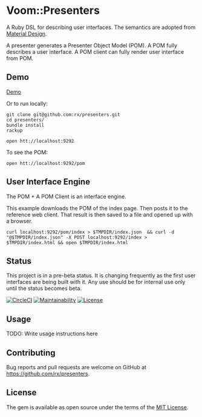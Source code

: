 # Voom::Presenters

A Ruby DSL for describing user interfaces. 
The semantics are adopted from [Material Design](https://material.io/).

A presenter generates a Presenter Object Model (POM). 
A POM fully describes a user interface.
A POM client can fully render user interface from POM.

## Demo

[Demo](https://powerful-bastion-96181.herokuapp.com)

Or to run locally:

    git clone git@github.com:rx/presenters.git
    cd presenters/
    bundle install
    rackup

    open htt://localhost:9292
    
To see the POM:

    open htt://localhost:9292/pom
  

## User Interface Engine

The POM + A POM Client is an interface engine. 

This example downloads the POM of the index page. 
Then posts it to the reference web client. 
That result is then saved to a file and opened up with a browser.
    
    curl localhost:9292/pom/index > $TMPDIR/index.json  && curl -d "@$TMPDIR/index.json" -X POST localhost:9292/index > $TMPDIR/index.html && open $TMPDIR/index.html

## Status
This project is in a pre-beta status. It is changing frequently as the first user interfaces are being built with it.
Any use should be for internal use only until the status becomes beta.

[![CircleCI](https://circleci.com/gh/rx/presenters.svg?style=svg)](https://circleci.com/gh/rx/presenters)
[![Maintainability](https://api.codeclimate.com/v1/badges/8fcea717485230e60f27/maintainability)](https://codeclimate.com/github/rx/presenters/maintainability)
[![License](https://img.shields.io/badge/license-MIT-blue.svg?style=plastic)](https://raw.githubusercontent.com/rx/presenters/master/LICENSE)
    
## Usage

TODO: Write usage instructions here

## Contributing

Bug reports and pull requests are welcome on GitHub at https://github.com/rx/presenters.

## License

The gem is available as open source under the terms of the [MIT License](http://opensource.org/licenses/MIT).


